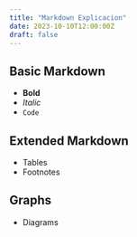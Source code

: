 ```yaml
---
title: "Markdown Explicacion"
date: 2023-10-10T12:00:00Z
draft: false
---
```


## Basic Markdown
- **Bold**
- *Italic*
- `Code`

## Extended Markdown
- Tables
- Footnotes

## Graphs
- Diagrams